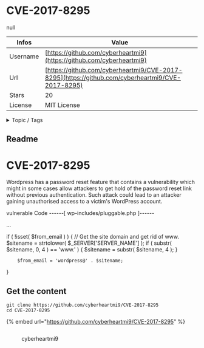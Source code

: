 # CVE-2017-8295

null

| Infos    | Value                                                              |
| -------- | -------------------------------------------------------------------|
| Username | [https://github.com/cyberheartmi9](https://github.com/cyberheartmi9) |
| Url      | [https://github.com/cyberheartmi9/CVE-2017-8295](https://github.com/cyberheartmi9/CVE-2017-8295)                                               |
| Stars    | 20                                                          |
| License  | MIT License                                                        |

<details>

<summary>Topic / Tags</summary>



</details>

## Readme

# CVE-2017-8295

Wordpress has a password reset feature that contains a vulnerability which
might in some cases allow attackers to get hold of the password reset link
without previous authentication. 
Such attack could lead to an attacker gaining unauthorised access to a 
victim's WordPress account.


vulnerable Code 
------[ wp-includes/pluggable.php ]------

...

if ( !isset( $from_email ) ) {
        // Get the site domain and get rid of www.
        $sitename = strtolower( $_SERVER['SERVER_NAME'] );
        if ( substr( $sitename, 0, 4 ) == 'www.' ) {
                $sitename = substr( $sitename, 4 );
        }

        $from_email = 'wordpress@' . $sitename;
}




## Get the content

```
git clone https://github.com/cyberheartmi9/CVE-2017-8295
cd CVE-2017-8295
```

{% embed url="https://github.com/cyberheartmi9/CVE-2017-8295" %}

<figure><img src="https://avatars.githubusercontent.com/u/12415756?v=4" alt=""><figcaption><p>cyberheartmi9</p></figcaption></figure>
